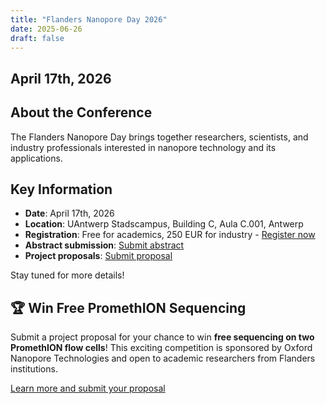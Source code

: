```yaml
---
title: "Flanders Nanopore Day 2026"
date: 2025-06-26
draft: false
---
```


## April 17th, 2026

## About the Conference

The Flanders Nanopore Day brings together researchers, scientists, and industry professionals interested in nanopore technology and its applications.


## Key Information

- **Date**: April 17th, 2026
- **Location**: UAntwerp Stadscampus, Building C, Aula C.001, Antwerp
- **Registration**: Free for academics, 250 EUR for industry - [Register now](/registration/)
- **Abstract submission**: [Submit abstract](/abstracts/)
- **Project proposals**: [Submit proposal](/projects/)

Stay tuned for more details!

## 🏆 Win Free PromethION Sequencing

Submit a project proposal for your chance to win **free sequencing on two PromethION flow cells**! This exciting competition is sponsored by Oxford Nanopore Technologies and open to academic researchers from Flanders institutions.

[Learn more and submit your proposal](/projects/)